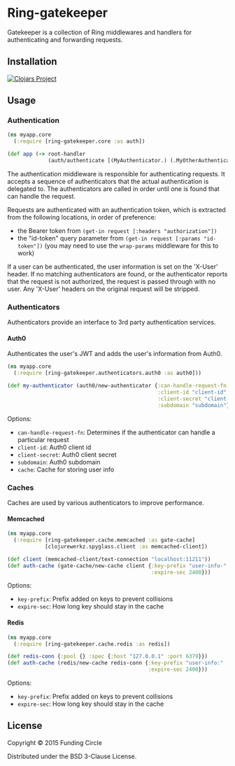 # Ring-gatekeeper

Gatekeeper is a collection of Ring middlewares and handlers for authenticating and forwarding requests.

## Installation

[![Clojars Project](http://clojars.org/fundingcircle/ring-gatekeeper/latest-version.svg)](http://clojars.org/fundingcircle/ring-gatekeeper)

## Usage

### Authentication

```clojure
(ns myapp.core
  (:require [ring-gatekeeper.core :as auth])

(def app (-> root-handler
             (auth/authenticate [(MyAuthenticator.) (.MyOtherAuthenticator)])))
```
The authentication middleware is responsible for authenticating requests. It accepts a sequence of
authenticators that the actual authentication is delegated to. The authenticators are called in order
until one is found that can handle the request.

Requests are authenticated with an authentication token, which is extracted from the following
locations, in order of preference:

* the Bearer token from `(get-in request [:headers "authorization"])`
* the "id-token" query parameter from `(get-in request [:params "id-token"])`
  (you may need to use the `wrap-params` middleware for this to work)

If a user can be authenticated, the user information
is set on the 'X-User' header. If no matching authenticators are found, or the authenticator
reports that the request is not authorized, the request is passed through with no user.
Any 'X-User' headers on the original request will be stripped.

### Authenticators

Authenticators provide an interface to 3rd party authentication services.

#### Auth0

Authenticates the user's JWT and adds the user's information from Auth0.

```clojure
(ns myapp.core
  (:require [ring-gatekeeper.authenticators.auth0 :as auth0]))

(def my-authenticator (auth0/new-authenticator {:can-handle-request-fn (constantly true)
                                                :client-id "client-id"
                                                :client-secret "client-secret"
                                                :subdomain "subdomain"}))
```

Options:

* `can-handle-request-fn`: Determines if the authenticator can handle a particular request
* `client-id`: Auth0 client id
* `client-secret`: Auth0 client secret
* `subdomain`: Auth0 subdomain
* `cache`: Cache for storing user info

### Caches

Caches are used by various authenticators to improve performance.

#### Memcached

```clojure
(ns myapp.core
  (:require [ring-gatekeeper.cache.memcached :as gate-cache]
            [clojurewerkz.spyglass.client :as memcached-client])

(def client (memcached-client/text-connection "localhost:11211"))
(def auth-cache (gate-cache/new-cache client {:key-prefix "user-info-"
                                              :expire-sec 2400}))
```

Options:

* `key-prefix`: Prefix added on keys to prevent collisions
* `expire-sec`: How long key should stay in the cache

#### Redis

```clojure
(ns myapp.core
  (:require [ring-gatekeeper.cache.redis :as redis])

(def redis-conn {:pool {} :spec {:host "127.0.0.1" :port 6379}})
(def auth-cache (redis/new-cache redis-conn {:key-prefix "user-info:"
                                             :expire-sec 2400}))
```

Options:

* `key-prefix`: Prefix added on keys to prevent collisions
* `expire-sec`: How long key should stay in the cache

## License

Copyright © 2015 Funding Circle

Distributed under the BSD 3-Clause License.
